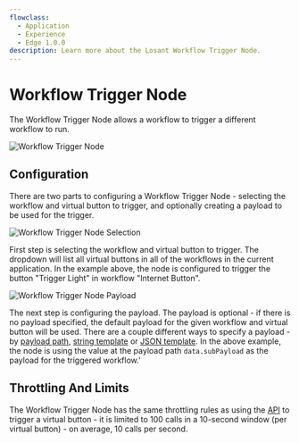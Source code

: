 ```yaml
---
flowclass:
  - Application
  - Experience
  - Edge 1.0.0
description: Learn more about the Losant Workflow Trigger Node.
---
```


# Workflow Trigger Node

The Workflow Trigger Node allows a workflow to trigger a different workflow to run.

![Workflow Trigger Node](/images/workflows/outputs/workflow-trigger-node.png "Workflow Trigger Node")

## Configuration

There are two parts to configuring a Workflow Trigger Node - selecting the workflow and virtual button to trigger, and optionally creating a payload to be used for the trigger.

![Workflow Trigger Node Selection](/images/workflows/outputs/workflow-trigger-node-selection.png "Workflow Trigger Node Selection")

First step is selecting the workflow and virtual button to trigger. The dropdown will list all virtual buttons in all of the workflows in the current application. In the example above, the node is configured to trigger the button "Trigger Light" in workflow "Internet Button".

![Workflow Trigger Node Payload](/images/workflows/outputs/workflow-trigger-node-payload.png "Workflow Trigger Node Payload")

The next step is configuring the payload. The payload is optional - if there is no payload specified, the default payload for the given workflow and virtual button will be used. There are a couple different ways to specify a payload - by [payload path](/workflows/accessing-payload-data/#payload-paths), [string template](/workflows/accessing-payload-data/#string-templates) or [JSON template](/workflows/accessing-payload-data/#json-templates). In the above example, the node is using the value at the payload path `data.subPayload` as the payload for the triggered workflow.'

## Throttling And Limits

The Workflow Trigger Node has the same throttling rules as using the [API](/rest-api/overview/#throttles-and-limits) to trigger a virtual button - it is limited to 100 calls in a 10-second window (per virtual button) - on average, 10 calls per second.
